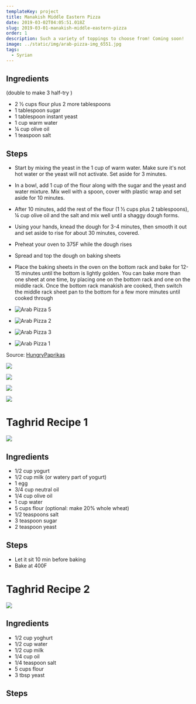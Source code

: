 ```yaml
---
templateKey: project
title: Manakish Middle Eastern Pizza
date: 2019-03-02T04:05:51.018Z
slug: 2019-03-01-manakish-middle-eastern-pizza
order: 1
description: Such a variety of toppings to choose from! Coming soon!
image: ../static/img/arab-pizza-img_6551.jpg
tags:
  - Syrian
---
```


## Ingredients

(double to make 3 half-try )

- 2 ½ cups flour plus 2 more tablespoons
- 1 tablespoon sugar
- 1 tablespoon instant yeast
- 1 cup warm water
- ¼ cup olive oil
- 1 teaspoon salt

## Steps

- Start by mixing the yeast in the 1 cup of warm water. Make sure it's not hot water or the yeast will not activate. Set aside for 3 minutes.
- In a bowl, add 1 cup of the flour along with the sugar and the yeast and water mixture. Mix well with a spoon, cover with plastic wrap and set aside for 10 minutes.
- After 10 minutes, add the rest of the flour (1 ½ cups plus 2 tablespoons), ¼ cup olive oil and the salt and mix well until a shaggy dough forms.
- Using your hands, knead the dough for 3-4 minutes, then smooth it out and set aside to rise for about 30 minutes, covered.
- Preheat your oven to 375F while the dough rises
- Spread and top the dough on baking sheets
- Place the baking sheets in the oven on the bottom rack and bake for 12-15 minutes until the bottom is lightly golden. You can bake more than one sheet at one time, by placing one on the bottom rack and one on the middle rack. Once the bottom rack manakish are cooked, then switch the middle rack sheet pan to the bottom for a few more minutes until cooked through

- ![Arab Pizza 5](images/arab-pizza-img_6549-1024x768.jpg)

- ![Arab Pizza 2](images/arab-pizza-img_6545-768x1024.jpg)

- ![Arab Pizza 3](images/arab-pizza-img_6542-1024x768.jpg)

- ![Arab Pizza 1](images/arab-pizza-img_7100-1024x768.jpg)

Source: [HungryPaprikas](https://www.hungrypaprikas.com/manakish/)


![](/img/arab-pizza-img_7100.jpg)

![](/img/arab-pizza-img_6545.jpg)

![](/img/arab-pizza-img_6542.jpg)

![](/img/arab-pizza-img_6549.jpg)

# Taghrid Recipe 1

![](/img/taghrid-dough-recipe-1.jpeg)


## Ingredients
- 1/2 cup yogurt
- 1/2 cup milk (or watery part of yogurt)
- 1 egg
- 3/4 cup neutral oil
- 1/4 cup olive oil
- 1 cup water
- 5 cups flour (optional: make 20% whole wheat)
- 1/2 teaspoons salt
- 3 teaspoon sugar
- 2 teaspoon yeast

## Steps

- Let it sit 10 min before baking
- Bake at 400F

# Taghrid Recipe 2

![](/img/taghrid-dough-recipe-2.jpeg)


## Ingredients

- 1/2 cup yoghurt
- 1/2 cup water
- 1/2 cup milk
- 1/4 cup oil
- 1/4 teaspoon salt
- 5 cups flour
- 3 tbsp yeast


## Steps
